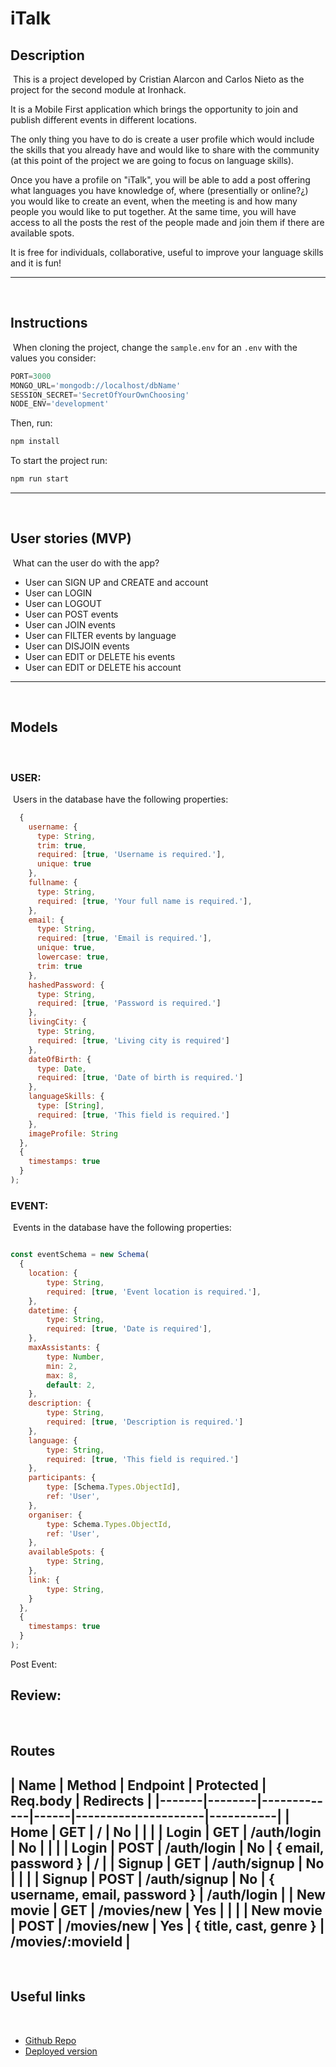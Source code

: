 # iTalk
## Description
​
This is a project developed by Cristian Alarcon and Carlos Nieto as the project for the second module at Ironhack. 
 
It is a Mobile First application which brings the opportunity to join and publish different events in different locations.
 
The only thing you have to do is create a user profile which would include the skills that you already have and would like to share with the community (at this point of the project we are going to focus on language skills).
 
Once you have a profile on "iTalk", you will be able to add a post offering what languages you have knowledge of, where (presentially or online?¿) you would like to create an event, when the meeting is and how many people you would like to put together. At the same time, you will have access to all the posts the rest of the people made and join them if there are available spots.

It is free for individuals, collaborative, useful to improve your language skills and it is fun!
 

---
​
## Instructions
​
When cloning the project, change the <code>sample.env</code> for an <code>.env</code> with the values you consider:
```js
PORT=3000
MONGO_URL='mongodb://localhost/dbName'
SESSION_SECRET='SecretOfYourOwnChoosing'
NODE_ENV='development'
```
Then, run:
```bash
npm install
```
To start the project run:
```bash
npm run start
```

---
​
## User stories (MVP)
​
What can the user do with the app?
- User can SIGN UP and CREATE and account
- User can LOGIN
- User can LOGOUT
- User can POST events
- User can JOIN events
- User can FILTER events by language
- User can DISJOIN events
- User can EDIT or DELETE his events
- User can EDIT or DELETE his account
---
​
​
## Models
​
### USER:
​
Users in the database have the following properties:
```js
  {
    username: {
      type: String,
      trim: true,
      required: [true, 'Username is required.'],
      unique: true
    },
    fullname: {
      type: String,
      required: [true, 'Your full name is required.'],
    },
    email: {
      type: String,
      required: [true, 'Email is required.'],
      unique: true,
      lowercase: true,
      trim: true
    },
    hashedPassword: {
      type: String,
      required: [true, 'Password is required.']
    },
    livingCity: {
      type: String,
      required: [true, 'Living city is required']
    },
    dateOfBirth: {
      type: Date,
      required: [true, 'Date of birth is required.']
    },
    languageSkills: {
      type: [String],
      required: [true, 'This field is required.']
    },
    imageProfile: String
  },
  {
    timestamps: true
  }
);
```

### EVENT:
​
Events in the database have the following properties:
```js

const eventSchema = new Schema(
  {
    location: {
        type: String,
        required: [true, 'Event location is required.'],
    },
    datetime: {
        type: String,
        required: [true, 'Date is required'],
    }, 
    maxAssistants: {
        type: Number,
        min: 2,
        max: 8,
        default: 2,
    },
    description: {
        type: String,
        required: [true, 'Description is required.']
    },
    language: {
        type: String, 
        required: [true, 'This field is required.']
    },
    participants: {
        type: [Schema.Types.ObjectId],
        ref: 'User',
    },
    organiser: {
        type: Schema.Types.ObjectId,
        ref: 'User',
    },
    availableSpots: {
        type: String,
    },
    link: {
        type: String,
    }
  },
  {
    timestamps: true
  }
);
```
Post Event:
 
Review:
​
---
​
## Routes
​
| Name  | Method | Endpoint    | Protected | Req.body            | Redirects |
|-------|--------|-------------|------|---------------------|-----------|
| Home  | GET   | /           | No   |                     |           |
| Login | GET    | /auth/login | No |                      |           |
| Login | POST | /auth/login   | No | { email, password }  | /         |
| Signup | GET    | /auth/signup | No |                      |           |
| Signup | POST | /auth/signup   | No | { username, email, password }  | /auth/login  |
| New movie  | GET    | /movies/new | Yes |                      |           |
| New movie | POST | /movies/new   | Yes | { title, cast, genre }  | /movies/:movieId   |
​
---
​
## Useful links
​
- [Github Repo](https://github.com/alebausa/module2-boilerplate)
- [Deployed version](https://italkapp.herokuapp.com/)
